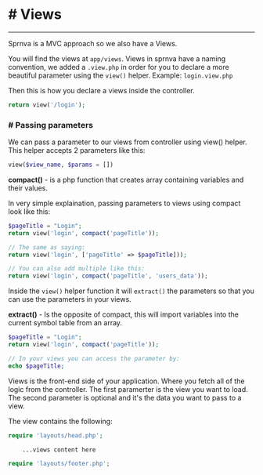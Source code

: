 # # Views
---
Sprnva is a MVC approach so we also have a Views.

You will find the views at `app/views`. Views in sprnva have a naming convention, we added a `.view.php` in order for you to declare a more beautiful parameter using the `view()` helper. Example: `login.view.php`

Then this is how you declare a views inside the controller.
```php
return view('/login');
```

### # Passing parameters
We can pass a parameter to our views from controller using view() helper. This helper accepts 2 parameters like this:
```php
view($view_name, $params = [])
```
**compact()** - is a php function that creates array containing variables and their values. 

In very simple explaination, passing parameters to views using compact look like this:
```php
$pageTitle = "Login";
return view('login', compact('pageTitle'));

// The same as saying:
return view('login', ['pageTitle' => $pageTitle]));

// You can also add multiple like this:
return view('login', compact('pageTitle', 'users_data'));
```
Inside the `view()` helper function it will `extract()` the parameters so that you can use the parameters in your views.

**extract()** - Is the opposite of compact, this will import variables into the current symbol table from an array.
```php
$pageTitle = "Login";
return view('login', compact('pageTitle'));

// In your views you can access the parameter by:
echo $pageTitle;
```

Views is the front-end side of your application. Where you fetch all of the logic from the controller. The first paramerter is the view you want to load. The second parameter is optional and it's the data you want to pass to a view.

The view contains the following:
```php
require 'layouts/head.php';

    ...views content here

require 'layouts/footer.php';
```